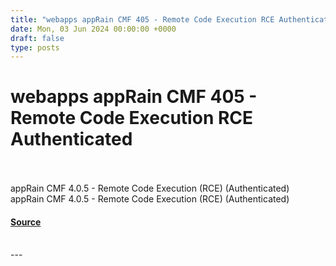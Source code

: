 ```yaml
---
title: "webapps appRain CMF 405 - Remote Code Execution RCE Authenticated"
date: Mon, 03 Jun 2024 00:00:00 +0000
draft: false
type: posts
---
```

# webapps appRain CMF 405 - Remote Code Execution RCE Authenticated

<br/>

<br/>
appRain CMF 4.0.5 - Remote Code Execution (RCE) (Authenticated)
<br/>
appRain CMF 4.0.5 - Remote Code Execution (RCE) (Authenticated)

#### [Source](https://www.exploit-db.com/exploits/52041)

<br/>
---
